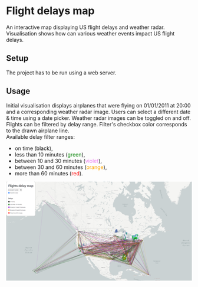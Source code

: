 # Flight delays map

An interactive map displaying US flight delays and weather radar. Visualisation  shows how can various weather events impact US flight delays.

## Setup

The project has to be run using a web server.

## Usage

Initial visualisation displays airplanes that were flying on 01/01/2011 at 20:00 and a corresponding weather radar image. Users can select a different date & time using a date picker. Weather radar images can be toggled on and off.
Flights can be filtered by delay range. Filter's checkbox color corresponds to the drawn airplane line.  
Available delay filter ranges:

- on time (<span style="color:black">black</span>),
- less than 10 minutes (<span style="color:green">green</span>),
- between 10 and 30 minutes (<span style="color:violet">violet</span>),
- between 30 and 60 minutes (<span style="color:orange">orange</span>),
- more than 60 minutes (<span style="color:red">red</span>).

![Screenshot](assets/image.png)
